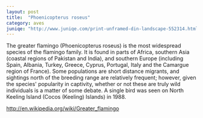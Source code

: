 ```yaml
---
layout: post
title:  "Phoenicopterus roseus"
category: aves
juniqe: "http://www.juniqe.com/print-unframed-din-landscape-552314.html"
---
```


The greater flamingo (Phoenicopterus roseus) is the most widespread species of the flamingo family. It is found in parts of Africa, southern Asia (coastal regions of Pakistan and India), and southern Europe (including Spain, Albania, Turkey, Greece, Cyprus, Portugal, Italy and the Camargue region of France). Some populations are short distance migrants, and sightings north of the breeding range are relatively frequent; however, given the species' popularity in captivity, whether or not these are truly wild individuals is a matter of some debate. A single bird was seen on North Keeling Island (Cocos (Keeling) Islands) in 1988.

http://en.wikipedia.org/wiki/Greater_flamingo
